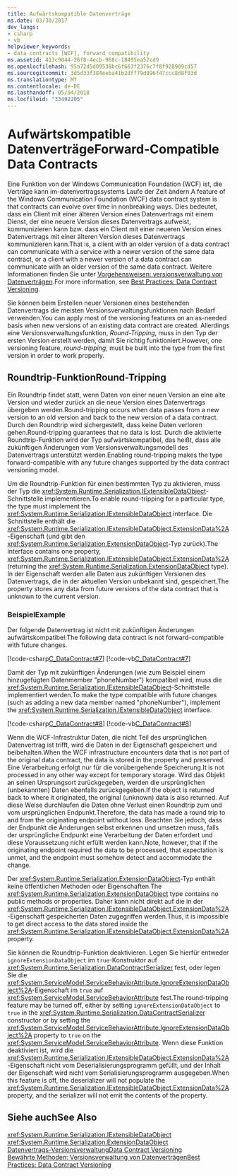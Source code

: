 ```yaml
---
title: Aufwärtskompatible Datenverträge
ms.date: 03/30/2017
dev_langs:
- csharp
- vb
helpviewer_keywords:
- data contracts [WCF], forward compatibility
ms.assetid: 413c9044-26f8-4ecb-968c-18495ea52cd9
ms.openlocfilehash: 95a72d5d09538bc6f663f2376c7f8f928909cd57
ms.sourcegitcommit: 3d5d33f384eeba41b2dff79d096f47ccc8d8f03d
ms.translationtype: MT
ms.contentlocale: de-DE
ms.lasthandoff: 05/04/2018
ms.locfileid: "33492205"
---
```

# <a name="forward-compatible-data-contracts"></a><span data-ttu-id="4a09a-102">Aufwärtskompatible Datenverträge</span><span class="sxs-lookup"><span data-stu-id="4a09a-102">Forward-Compatible Data Contracts</span></span>
<span data-ttu-id="4a09a-103">Eine Funktion von der Windows Communication Foundation (WCF) ist, die Verträge kann im-datenvertragssystems Laufe der Zeit ändern.</span><span class="sxs-lookup"><span data-stu-id="4a09a-103">A feature of the Windows Communication Foundation (WCF) data contract system is that contracts can evolve over time in nonbreaking ways.</span></span> <span data-ttu-id="4a09a-104">Dies bedeutet, dass ein Client mit einer älteren Version eines Datenvertrags mit einem Dienst, der eine neuere Version dieses Datenvertrags aufweist, kommunizieren kann bzw. dass ein Client mit einer neueren Version eines Datenvertrags mit einer älteren Version dieses Datenvertrags kommunizieren kann.</span><span class="sxs-lookup"><span data-stu-id="4a09a-104">That is, a client with an older version of a data contract can communicate with a service with a newer version of the same data contract, or a client with a newer version of a data contract can communicate with an older version of the same data contract.</span></span> <span data-ttu-id="4a09a-105">Weitere Informationen finden Sie unter [Vorgehensweisen: versionsverwaltung von Datenverträgen](../../../../docs/framework/wcf/best-practices-data-contract-versioning.md).</span><span class="sxs-lookup"><span data-stu-id="4a09a-105">For more information, see [Best Practices: Data Contract Versioning](../../../../docs/framework/wcf/best-practices-data-contract-versioning.md).</span></span>  
  
 <span data-ttu-id="4a09a-106">Sie können beim Erstellen neuer Versionen eines bestehenden Datenvertrags die meisten Versionsverwaltungsfunktionen nach Bedarf verwenden.</span><span class="sxs-lookup"><span data-stu-id="4a09a-106">You can apply most of the versioning features on an as-needed basis when new versions of an existing data contract are created.</span></span> <span data-ttu-id="4a09a-107">Allerdings eine Versionsverwaltungsfunktion, *Round-Tripping*, muss in den Typ der ersten Version erstellt werden, damit Sie richtig funktioniert.</span><span class="sxs-lookup"><span data-stu-id="4a09a-107">However, one versioning feature, *round-tripping*, must be built into the type from the first version in order to work properly.</span></span>  
  
## <a name="round-tripping"></a><span data-ttu-id="4a09a-108">Roundtrip-Funktion</span><span class="sxs-lookup"><span data-stu-id="4a09a-108">Round-Tripping</span></span>  
 <span data-ttu-id="4a09a-109">Ein Roundtrip findet statt, wenn Daten von einer neuen Version an eine alte Version und wieder zurück an die neue Version eines Datenvertrags übergeben werden.</span><span class="sxs-lookup"><span data-stu-id="4a09a-109">Round-tripping occurs when data passes from a new version to an old version and back to the new version of a data contract.</span></span> <span data-ttu-id="4a09a-110">Durch den Roundtrip wird sichergestellt, dass keine Daten verloren gehen.</span><span class="sxs-lookup"><span data-stu-id="4a09a-110">Round-tripping guarantees that no data is lost.</span></span> <span data-ttu-id="4a09a-111">Durch die aktivierte Roundtrip-Funktion wird der Typ aufwärtskompatibel, das heißt, dass alle zukünftigen Änderungen vom Versionsverwaltungsmodell des Datenvertrags unterstützt werden.</span><span class="sxs-lookup"><span data-stu-id="4a09a-111">Enabling round-tripping makes the type forward-compatible with any future changes supported by the data contract versioning model.</span></span>  
  
 <span data-ttu-id="4a09a-112">Um die Roundtrip-Funktion für einen bestimmten Typ zu aktivieren, muss der Typ die <xref:System.Runtime.Serialization.IExtensibleDataObject>-Schnittstelle implementieren.</span><span class="sxs-lookup"><span data-stu-id="4a09a-112">To enable round-tripping for a particular type, the type must implement the <xref:System.Runtime.Serialization.IExtensibleDataObject> interface.</span></span> <span data-ttu-id="4a09a-113">Die Schnittstelle enthält die <xref:System.Runtime.Serialization.IExtensibleDataObject.ExtensionData%2A>-Eigenschaft (und gibt den <xref:System.Runtime.Serialization.ExtensionDataObject>-Typ zurück).</span><span class="sxs-lookup"><span data-stu-id="4a09a-113">The interface contains one property, <xref:System.Runtime.Serialization.IExtensibleDataObject.ExtensionData%2A> (returning the <xref:System.Runtime.Serialization.ExtensionDataObject> type).</span></span> <span data-ttu-id="4a09a-114">In der Eigenschaft werden alle Daten aus zukünftigen Versionen des Datenvertrags, die in der aktuellen Version unbekannt sind, gespeichert.</span><span class="sxs-lookup"><span data-stu-id="4a09a-114">The property stores any data from future versions of the data contract that is unknown to the current version.</span></span>  
  
### <a name="example"></a><span data-ttu-id="4a09a-115">Beispiel</span><span class="sxs-lookup"><span data-stu-id="4a09a-115">Example</span></span>  
 <span data-ttu-id="4a09a-116">Der folgende Datenvertrag ist nicht mit zukünftigen Änderungen aufwärtskompatibel:</span><span class="sxs-lookup"><span data-stu-id="4a09a-116">The following data contract is not forward-compatible with future changes.</span></span>  
  
 [!code-csharp[C_DataContract#7](../../../../samples/snippets/csharp/VS_Snippets_CFX/c_datacontract/cs/source.cs#7)]
 [!code-vb[C_DataContract#7](../../../../samples/snippets/visualbasic/VS_Snippets_CFX/c_datacontract/vb/source.vb#7)]  
  
 <span data-ttu-id="4a09a-117">Damit der Typ mit zukünftigen Änderungen (wie zum Beispiel einem hinzugefügten Datenmember "phoneNumber") kompatibel wird, muss die <xref:System.Runtime.Serialization.IExtensibleDataObject>-Schnittstelle implementiert werden.</span><span class="sxs-lookup"><span data-stu-id="4a09a-117">To make the type compatible with future changes (such as adding a new data member named "phoneNumber"), implement the <xref:System.Runtime.Serialization.IExtensibleDataObject> interface.</span></span>  
  
 [!code-csharp[C_DataContract#8](../../../../samples/snippets/csharp/VS_Snippets_CFX/c_datacontract/cs/source.cs#8)]
 [!code-vb[C_DataContract#8](../../../../samples/snippets/visualbasic/VS_Snippets_CFX/c_datacontract/vb/source.vb#8)]  
  
 <span data-ttu-id="4a09a-118">Wenn die WCF-Infrastruktur Daten, die nicht Teil des ursprünglichen Datenvertrag ist trifft, wird die Daten in der Eigenschaft gespeichert und beibehalten.</span><span class="sxs-lookup"><span data-stu-id="4a09a-118">When the WCF infrastructure encounters data that is not part of the original data contract, the data is stored in the property and preserved.</span></span> <span data-ttu-id="4a09a-119">Eine Verarbeitung erfolgt nur für die vorübergehende Speicherung.</span><span class="sxs-lookup"><span data-stu-id="4a09a-119">It is not processed in any other way except for temporary storage.</span></span> <span data-ttu-id="4a09a-120">Wird das Objekt an seinen Ursprungsort zurückgegeben, werden die ursprünglichen (unbekannten) Daten ebenfalls zurückgegeben.</span><span class="sxs-lookup"><span data-stu-id="4a09a-120">If the object is returned back to where it originated, the original (unknown) data is also returned.</span></span> <span data-ttu-id="4a09a-121">Auf diese Weise durchlaufen die Daten ohne Verlust einen Roundtrip zum und vom ursprünglichen Endpunkt.</span><span class="sxs-lookup"><span data-stu-id="4a09a-121">Therefore, the data has made a round trip to and from the originating endpoint without loss.</span></span> <span data-ttu-id="4a09a-122">Beachten Sie jedoch, dass der Endpunkt die Änderungen selbst erkennen und umsetzen muss, falls der ursprüngliche Endpunkt eine Verarbeitung der Daten erfordert und diese Voraussetzung nicht erfüllt werden kann.</span><span class="sxs-lookup"><span data-stu-id="4a09a-122">Note, however, that if the originating endpoint required the data to be processed, that expectation is unmet, and the endpoint must somehow detect and accommodate the change.</span></span>  
  
 <span data-ttu-id="4a09a-123">Der <xref:System.Runtime.Serialization.ExtensionDataObject>-Typ enthält keine öffentlichen Methoden oder Eigenschaften.</span><span class="sxs-lookup"><span data-stu-id="4a09a-123">The <xref:System.Runtime.Serialization.ExtensionDataObject> type contains no public methods or properties.</span></span> <span data-ttu-id="4a09a-124">Daher kann nicht direkt auf die in der <xref:System.Runtime.Serialization.IExtensibleDataObject.ExtensionData%2A>-Eigenschaft gespeicherten Daten zugegriffen werden.</span><span class="sxs-lookup"><span data-stu-id="4a09a-124">Thus, it is impossible to get direct access to the data stored inside the <xref:System.Runtime.Serialization.IExtensibleDataObject.ExtensionData%2A> property.</span></span>  
  
 <span data-ttu-id="4a09a-125">Sie können die Roundtrip-Funktion deaktivieren. Legen Sie hierfür entweder `ignoreExtensionDataObject` im `true`-Konstruktor auf <xref:System.Runtime.Serialization.DataContractSerializer> fest, oder legen Sie die <xref:System.ServiceModel.ServiceBehaviorAttribute.IgnoreExtensionDataObject%2A>-Eigenschaft im `true` auf <xref:System.ServiceModel.ServiceBehaviorAttribute> fest.</span><span class="sxs-lookup"><span data-stu-id="4a09a-125">The round-tripping feature may be turned off, either by setting `ignoreExtensionDataObject` to `true` in the <xref:System.Runtime.Serialization.DataContractSerializer> constructor or by setting the <xref:System.ServiceModel.ServiceBehaviorAttribute.IgnoreExtensionDataObject%2A> property to `true` on the <xref:System.ServiceModel.ServiceBehaviorAttribute>.</span></span> <span data-ttu-id="4a09a-126">Wenn diese Funktion deaktiviert ist, wird die <xref:System.Runtime.Serialization.IExtensibleDataObject.ExtensionData%2A>-Eigenschaft nicht vom Deserialisierungsprogramm gefüllt, und der Inhalt der Eigenschaft wird nicht vom Serialisierungsprogramm ausgegeben.</span><span class="sxs-lookup"><span data-stu-id="4a09a-126">When this feature is off, the deserializer will not populate the <xref:System.Runtime.Serialization.IExtensibleDataObject.ExtensionData%2A> property, and the serializer will not emit the contents of the property.</span></span>  
  
## <a name="see-also"></a><span data-ttu-id="4a09a-127">Siehe auch</span><span class="sxs-lookup"><span data-stu-id="4a09a-127">See Also</span></span>  
 <xref:System.Runtime.Serialization.IExtensibleDataObject>  
 <xref:System.Runtime.Serialization.ExtensionDataObject>  
 [<span data-ttu-id="4a09a-128">Datenvertrags-Versionsverwaltung</span><span class="sxs-lookup"><span data-stu-id="4a09a-128">Data Contract Versioning</span></span>](../../../../docs/framework/wcf/feature-details/data-contract-versioning.md)  
 [<span data-ttu-id="4a09a-129">Bewährte Methoden: Versionsverwaltung von Datenverträgen</span><span class="sxs-lookup"><span data-stu-id="4a09a-129">Best Practices: Data Contract Versioning</span></span>](../../../../docs/framework/wcf/best-practices-data-contract-versioning.md)
